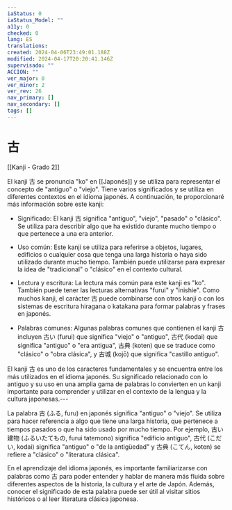 ```yaml
---
iaStatus: 0
iaStatus_Model: ""
a11y: 0
checked: 0
lang: ES
translations: 
created: 2024-04-06T23:49:01.188Z
modified: 2024-04-17T20:20:41.146Z
supervisado: ""
ACCION: ""
ver_major: 0
ver_minor: 2
ver_rev: 26
nav_primary: []
nav_secondary: []
tags: []
---
```

# 古

[[Kanji - Grado 2]]

El kanji 古 se pronuncia "ko" en [[Japonés]] y se utiliza para representar el concepto de "antiguo" o "viejo". Tiene varios significados y se utiliza en diferentes contextos en el idioma japonés. A continuación, te proporcionaré más información sobre este kanji:

-   Significado: El kanji 古 significa "antiguo", "viejo", "pasado" o "clásico". Se utiliza para describir algo que ha existido durante mucho tiempo o que pertenece a una era anterior.
    
-   Uso común: Este kanji se utiliza para referirse a objetos, lugares, edificios o cualquier cosa que tenga una larga historia o haya sido utilizado durante mucho tiempo. También puede utilizarse para expresar la idea de "tradicional" o "clásico" en el contexto cultural.
    
-   Lectura y escritura: La lectura más común para este kanji es "ko". También puede tener las lecturas alternativas "furui" y "inishie". Como muchos kanji, el carácter 古 puede combinarse con otros kanji o con los sistemas de escritura hiragana o katakana para formar palabras y frases en japonés.
    
-   Palabras comunes: Algunas palabras comunes que contienen el kanji 古 incluyen 古い (furui) que significa "viejo" o "antiguo", 古代 (kodai) que significa "antiguo" o "era antigua", 古典 (koten) que se traduce como "clásico" o "obra clásica", y 古城 (kojō) que significa "castillo antiguo".
    

El kanji 古 es uno de los caracteres fundamentales y se encuentra entre los más utilizados en el idioma japonés. Su significado relacionado con lo antiguo y su uso en una amplia gama de palabras lo convierten en un kanji importante para comprender y utilizar en el contexto de la lengua y la cultura japonesas.---

La palabra 古 (ふる, furu) en japonés significa "antiguo" o "viejo". Se utiliza para hacer referencia a algo que tiene una larga historia, que pertenece a tiempos pasados o que ha sido usado por mucho tiempo. Por ejemplo, 古い建物 (ふるいたてもの, furui tatemono) significa "edificio antiguo", 古代 (こだい, kodai) significa "antiguo" o "de la antigüedad" y 古典 (こてん, koten) se refiere a "clásico" o "literatura clásica".

En el aprendizaje del idioma japonés, es importante familiarizarse con palabras como 古 para poder entender y hablar de manera más fluida sobre diferentes aspectos de la historia, la cultura y el arte de Japón. Además, conocer el significado de esta palabra puede ser útil al visitar sitios históricos o al leer literatura clásica japonesa.
